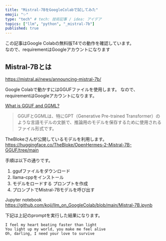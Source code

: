 ```yaml
---
title: "Mistral-7BをGoogleColabで試してみた"
emoji: "✨"
type: "tech" # tech: 技術記事 / idea: アイデア
topics: ["llm", "python", "_mistral-7b"]
published: true
---
```


この記事はGoogle Colabの無料版T4での動作を確認しています。  
なので、requirementはGoogleアカウントになります

## Mistral-7Bとは
https://mistral.ai/news/announcing-mistral-7b/


Google Colabで動かすにはGGUFファイルを使用します。
なので、requirementはGoogleアカウントになります。

[What is GGUF and GGML?](https://medium.com/@phillipgimmi/what-is-gguf-and-ggml-e364834d241c#:~:text=GGUF%20and%20GGML%20are%20file%20formats%20used%20for%20storing%20models,Generative%20Pre%2Dtrained%20Transformer)

>GGUFとGGMLは、特にGPT（Generative Pre-trained Transformer）のような言語モデルの文脈で、推論用のモデルを保存するために使用されるファイル形式です。


TheBlokeさんが公開しているモデルを利用します。
https://huggingface.co/TheBloke/OpenHermes-2-Mistral-7B-GGUF/tree/main


手順は以下の通りです。
1. ggufファイルをダウンロード
2. llama-cppをインストール
3. モデルをロードする プロンプトを作成
4. プロンプトでMistral-7Bモデルを呼び出す


Jupyter notebook  
https://github.com/koji/llm_on_GoogleColab/blob/main/Mistral-7B.ipynb

下記は上記のpromptを実行した結果になります。

```
I feel my heart beating faster than light  
You light up my world, you make me feel alive  
Oh, darling, I need your love to survive  
```
